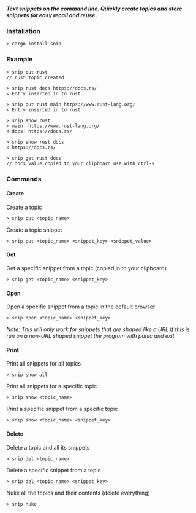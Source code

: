 ##### Text snippets on the command line. Quickly create topics and store snippets for easy recall and reuse.

### Installation
```
> cargo install snip
```

### Example
```
> snip put rust
// rust topic created

> snip rust docs https://docs.rs/
< Entry inserted in to rust

> snip put rust main https://www.rust-lang.org/
< Entry inserted in to rust

> snip show rust
< main: https://www.rust-lang.org/
< docs: https://docs.rs/

> snip show rust docs
< https://docs.rs/

> snip get rust docs
// docs value copied to your clipboard use with ctrl-v
```

### Commands
#### Create
Create a topic
```
> snip put <topic_name>
```

Create a topic snippet
```
> snip put <topic_name> <snippet_key> <snippet_value>
```

#### Get
Get a specific snippet from a topic (copied in to your clipboard)
```
> snip get <topic_name> <snippet_key>
```

#### Open
Open a specific snippet from a topic in the default browser
```
> snip open <topic_name> <snippet_key>
```
 *Note:
 This will only work for snippets that are shaped like a URL
 If this is run on a non-URL shaped snippet the program with panic and exit*

#### Print
Print all snippets for all topics
```
> snip show all
```

Print all snippets for a specific topic
```
> snip show <topic_name>
```

Print a specific snippet from a specific topic
```
> snip show <topic_name> <snippet_key>
```

#### Delete
Delete a topic and all its snippets
```
> snip del <topic_name>
```

Delete a specific snippet from a topic
```
> snip del <topic_name> <snippet_key>
```

Nuke all the topics and their contents (delete everything)
```
> snip nuke
```
